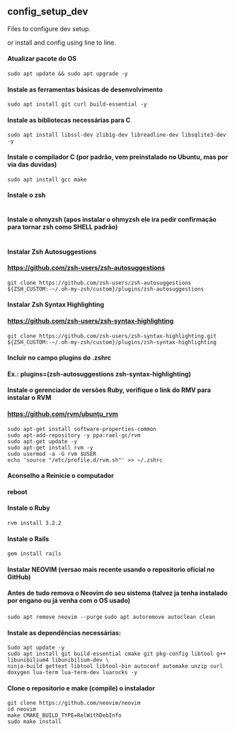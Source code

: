 ## config_setup_dev
Files to configure dev setup.

or install and config using line to line.

#### Atualizar pacote do OS
```
sudo apt update && sudo apt upgrade -y
``` 
#### Instale as ferramentas básicas de desenvolvimento
```
sudo apt install git curl build-essential -y
```
#### Instale as bibliotecas necessárias para C
```
sudo apt install libssl-dev zlib1g-dev libreadline-dev libsqlite3-dev -y
```
#### Instale o compilador C (por padrão, vem preinstalado no Ubuntu, mas por via das duvidas)
```
sudo apt install gcc make
```
#### Instale o zsh
```sudo apt install zsh -y
```
#### Instale o ohmyzsh (apos instalar o ohmyzsh ele ira pedir confirmação para tornar zsh como SHELL padrão)
``` sh -c "$(curl -fsSL https://raw.githubusercontent.com/ohmyzsh/ohmyzsh/master/tools/install.sh)"
```
#### Instalar Zsh Autosuggestions
#### https://github.com/zsh-users/zsh-autosuggestions
```
git clone https://github.com/zsh-users/zsh-autosuggestions ${ZSH_CUSTOM:-~/.oh-my-zsh/custom}/plugins/zsh-autosuggestions
```

#### Instalar Zsh Syntax Highlighting
#### https://github.com/zsh-users/zsh-syntax-highlighting
```
git clone https://github.com/zsh-users/zsh-syntax-highlighting.git ${ZSH_CUSTOM:-~/.oh-my-zsh/custom}/plugins/zsh-syntax-highlighting
```

#### Incluir no campo plugins do .zshrc
#### Ex.: plugins=(zsh-autosuggestions zsh-syntax-highlighting)

#### Instale o gerenciador de versões Ruby, verifique o link do RMV para instalar o RVM
#### https://github.com/rvm/ubuntu_rvm
```
sudo apt-get install software-properties-common
sudo apt-add-repository -y ppa:rael-gc/rvm
sudo apt-get update -y
sudo apt-get install rvm -y
sudo usermod -a -G rvm $USER
echo 'source "/etc/profile.d/rvm.sh"' >> ~/.zshrc
```

#### Aconselho a Reinicie o computador
#### reboot

#### Instale o Ruby
```
rvm install 3.2.2
```

#### Instale o Rails
```
gem install rails
```

#### Instalar NEOVIM (versao mais recente usando o repositorio oficial no GitHub)
#### Antes de tudo remova o Neovim do seu sistema (talvez ja tenha instalado por engano ou já venha com o OS usado)
```sudo apt remove neovim --purge```
```sudo apt autoremove autoclean clean```
#### Instale as dependências necessárias:
```
Sudo apt update -y
sudo apt install git build-essential cmake git pkg-config libtool g++ libunibilium4 libunibilium-dev \
ninja-build gettext libtool libtool-bin autoconf automake unzip curl doxygen lua-term lua-term-dev luarocks -y
```
#### Clone o repositorio e make (compile) o instalador
```
git clone https://github.com/neovim/neovim
cd neovim
make CMAKE_BUILD_TYPE=RelWithDebInfo
sudo make install
```
